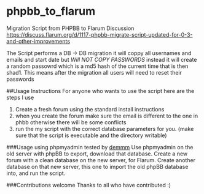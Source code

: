 # phpbb_to_flarum
Migration Script from PHPBB to Flarum 
Discussion https://discuss.flarum.org/d/1117-phpbb-migrate-script-updated-for-0-3-and-other-improvements

The Script performs a DB -> DB migration it will coppy all usernames and emails and start date but *Will NOT COPY PASSWORDS* instead it will create a random passowrd which is a md5 hash of the current time that is then shad1. This means after the migration all users will need to reset their passwords



##Usage Instructions 
For anyone who wants to use the script here are the steps I use

1. Create a fresh forum using the standard install instructions 
2. when you create the forum make sure the email is different to the one in phbb otherwise there will be some conflicts 
3. run the my script with the correct database parameters for you. (make sure that the script is executable and the directory writable) 

###Usage using phpmyadmin tested by [demmm](https://github.com/demmm)
Use phpmyadmin on the old server with phpBB to export, download that database.
Create a new forum with a clean database on the new server, for Flarum.
Create another database on that new server, this one to import the old phpBB database into, and run the script.



###Contributions welcome 
Thanks to all who have contributed :)
